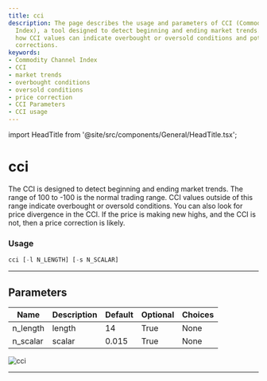 ```yaml
---
title: cci
description: The page describes the usage and parameters of CCI (Commodity Channel
  Index), a tool designed to detect beginning and ending market trends. It suggests
  how CCI values can indicate overbought or oversold conditions and potential price
  corrections.
keywords:
- Commodity Channel Index
- CCI
- market trends
- overbought conditions
- oversold conditions
- price correction
- CCI Parameters
- CCI usage
---
```


import HeadTitle from '@site/src/components/General/HeadTitle.tsx';

<HeadTitle title="cci - Ta - Etf - Reference | OpenBB Terminal Docs" />

# cci

The CCI is designed to detect beginning and ending market trends. The range of 100 to -100 is the normal trading range. CCI values outside of this range indicate overbought or oversold conditions. You can also look for price divergence in the CCI. If the price is making new highs, and the CCI is not, then a price correction is likely.

### Usage

```python
cci [-l N_LENGTH] [-s N_SCALAR]
```

---

## Parameters

| Name | Description | Default | Optional | Choices |
| ---- | ----------- | ------- | -------- | ------- |
| n_length | length | 14 | True | None |
| n_scalar | scalar | 0.015 | True | None |

![cci](https://user-images.githubusercontent.com/46355364/154310079-808803ca-26dd-4d45-8a02-17e51230bf2d.png)

---
